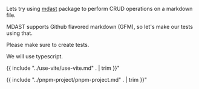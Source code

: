Lets try using [mdast](https://github.com/syntax-tree/mdast) package to perform CRUD operations on a markdown file.

MDAST supports Github flavored markdown (GFM), so let's make our tests using that.

Please make sure to create tests.

We will use typescript.

{{ include "../use-vite/use-vite.md" . | trim }}"

{{ include "../pnpm-project/pnpm-project.md" . | trim }}"
